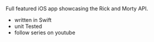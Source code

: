 Full featured iOS app showcasing the Rick and Morty API.

- written in Swift
- unit Tested
- follow series on youtube
